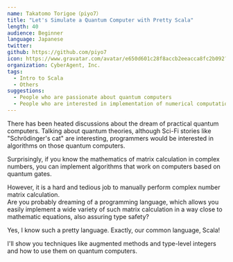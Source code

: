 ```yaml
---
name: Takatomo Torigoe（piyo7）
title: "Let's Simulate a Quantum Computer with Pretty Scala"
length: 40
audience: Beginner
language: Japanese
twitter:
github: https://github.com/piyo7
icon: https://www.gravatar.com/avatar/e650d601c28f8accb2eeacca8fc2b092?s=200
organization: CyberAgent, Inc.
tags:
  - Intro to Scala
  - Others
suggestions:
  - People who are passionate about quantum computers
  - People who are interested in implementation of numerical computation
---
```

There has been heated discussions about the dream of practical quantum computers.
Talking about quantum theories, although Sci-Fi stories like "Schrödinger's cat" are interesting,
programmers would be interested in algorithms on those quantum computers. 

Surprisingly, if you know the mathematics of matrix calculation in complex numbers, 
you can implement algorithms that work on computers based on quantum gates.  

However, it is a hard and tedious job to manually perform complex number matrix calculation.   
Are you probably dreaming of a programming language, which allows you easily implement a wide variety of such matrix calculation 
in a way close to mathematic equations, also assuring type safety?  

Yes, I know such a pretty language. Exactly, our common language, Scala!

I'll show you techniques like augmented methods and type-level integers and how to use them on quantum computers. 

